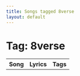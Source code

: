 ```yaml
---
title: Songs tagged 8verse
layout: default
---
```

# Tag: 8verse
<table><tr><th>Song</th><th>Lyrics</th><th>Tags</th></tr>
